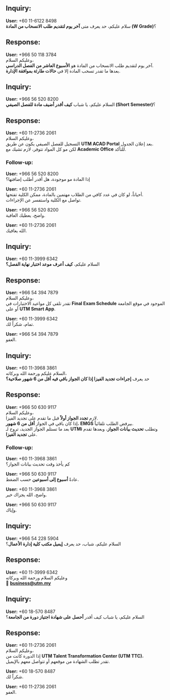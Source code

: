 ## Inquiry:
**User:** +60 11-6122 8498  
سلام عليكم، حد يعرف متى **آخر يوم لتقديم طلب الانسحاب من المادة (W Grade)**؟  

## Response:
**User:** +966 50 118 3784  
وعليكم السلام،  
آخر يوم لتقديم طلب الانسحاب من المادة هو **الأسبوع العاشر من الفصل الدراسي**.  
بعدها ما تقدر تسحب المادة إلا في **حالات طارئة بموافقة الإدارة**.  



## Inquiry:
**User:** +966 56 520 8200  
السلام عليكم، يا شباب **كيف أقدر أضيف مادة للفصل الصيفي (Short Semester)**؟  

## Response:
**User:** +60 11-2736 2061  
وعليكم السلام،  
التسجيل للفصل الصيفي يكون عن طريق **UTM ACAD Portal** بعد إعلان الجدول.  
لكن مو كل المواد تتوفر، لازم تشيك مع **Academic Office** للتأكد.  

### Follow-up:
**User:** +966 56 520 8200  
إذا المادة مو موجودة، هل أقدر أطلب إضافتها؟  

**User:** +60 11-2736 2061  
أحياناً، لو كان في عدد كافي من الطلاب مهتمين بالمادة، ممكن الكلية تفتحها.  
تواصل مع الكلية واستفسر عن الإجراءات.  

**User:** +966 56 520 8200  
واضح، يعطيك العافية.  

**User:** +60 11-2736 2061  
الله يعافيك.  




## Inquiry:
**User:** +60 11-3999 6342  
السلام عليكم، **كيف أعرف موعد اختبار نهاية الفصل؟**  

## Response:
**User:** +966 54 394 7879  
وعليكم السلام،  
تقدر تلقى كل مواعيد الاختبارات في **Final Exam Schedule** الموجود في موقع الجامعة أو على **UTM Smart App**.  

**User:** +60 11-3999 6342  
تمام، شكراً لك.  

**User:** +966 54 394 7879  
العفو.  




## Inquiry:
**User:** +60 11-3968 3861  
السلام عليكم ورحمة الله وبركاته،  
حد يعرف **إجراءات تجديد الفيزا إذا كان الجواز باقي فيه أقل من 6 شهور صلاحية؟**  

## Response:
**User:** +966 50 630 9117  
وعليكم السلام،  
لازم **تجدد الجواز أولاً** قبل ما تقدم على تجديد الفيزا.  
إذا كان باقي في الجواز **أقل من 6 شهور**، **EMGS** بيرفض الطلب تلقائياً.  
بعد ما تستلم الجواز الجديد، تروح لـ **UTMi** وتطلب **تحديث بيانات الجواز**، وبعدها تقدم على **تجديد الفيزا**.  

### Follow-up:
**User:** +60 11-3968 3861  
كم يأخذ وقت تحديث بيانات الجواز؟  

**User:** +966 50 630 9117  
عادةً **أسبوع إلى أسبوعين** حسب الضغط.  

**User:** +60 11-3968 3861  
واضح، الله يجزاك خير.  

**User:** +966 50 630 9117  
وإياك.  





## Inquiry:
**User:** +966 54 228 5904  
السلام عليكم، شباب، حد يعرف **إيميل مكتب كلية إدارة الأعمال**؟  

## Response:
**User:** +60 11-3999 6342  
وعليكم السلام ورحمة الله وبركاته  
📧 **business@utm.my**  





## Inquiry:
**User:** +60 18-570 8487  
السلام عليكم، يا شباب كيف أقدر **أحصل على شهادة اجتياز دورة من الجامعة**؟  

## Response:
**User:** +60 11-2736 2061  
وعليكم السلام،  
إذا الدورة كانت من **UTM Talent Transformation Center (UTM TTC)**،  
تقدر تطلب الشهادة من موقعهم أو تتواصل معهم بالإيميل.  

**User:** +60 18-570 8487  
شكراً لك.  

**User:** +60 11-2736 2061  
العفو.  




